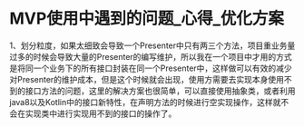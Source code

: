 MVP使用中遇到的问题_心得_优化方案
===
1、划分粒度，如果太细致会导致一个Presenter中只有两三个方法，项目重业务量过多的时候会导致大量的Presenter的编写维护，所以我在一个项目中才用的方式是将同一个业务下的所有接口封装在同一个Presenter中，这样做可以有效的减少对Presenter的维护成本，但是这个时候就会出现，使用方需要去实现本身使用不到的接口方法的问题，这里的解决方案也很简单，可以直接使用抽象类，或者利用java8以及Kotlin中的接口新特性，在声明方法的时候进行空实现操作，这样就不会在实现类中进行实现用不到的接口的操作了。